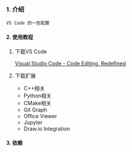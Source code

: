 
### 1. 介绍

    VS Code 的一些配置

#### 2. 使用教程

1. 下载VS Code

   [Visual Studio Code - Code Editing. Redefined](https://code.visualstudio.com/)
2. 下载扩展

   * C++相关
   * Python相关
   * CMake相关
   * Git Graph
   * Office Viewer
   * Jupyter
   * Draw.io Integration

#### 3. 依赖
